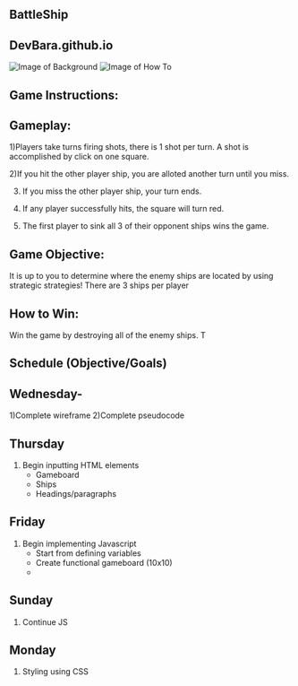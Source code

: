 ## BattleShip

## DevBara.github.io


![Image of Background](https://docs.google.com/presentation/d/1bI0qUa-q19Bar9s-ODZXUQyriX2BZptCzG9QtlurRfk/edit)
![Image of How To](https://docs.google.com/presentation/u/0/d/1bI0qUa-q19Bar9s-ODZXUQyriX2BZptCzG9QtlurRfk/export/svg?id=1bI0qUa-q19Bar9s-ODZXUQyriX2BZptCzG9QtlurRfk&pageid=g815a3977c8_0_1)
## Game Instructions:

## Gameplay:
1)Players take turns firing shots, there is 1 shot per turn. A shot is accomplished by click on one square.

2)If you hit the other player ship, you are alloted another turn until you miss.

3) If you miss the other player ship, your turn ends. 

4) If any player successfully hits, the square will turn red.

5) The first player to sink all 3 of their opponent ships wins the game.

## Game Objective:
It is up to you to determine where the enemy ships are located by using strategic strategies!
There are 3 ships per player

## How to Win:
 Win the game by destroying all of the enemy ships. T

## Schedule (Objective/Goals)
## Wednesday- 
1)Complete wireframe 
2)Complete pseudocode
## Thursday
1) Begin inputting HTML elements
    - Gameboard
    - Ships
    - Headings/paragraphs
## Friday
1) Begin implementing Javascript
    - Start from defining variables
    - Create functional gameboard (10x10)
    -
## Sunday
1) Continue JS

## Monday
1) Styling using CSS
